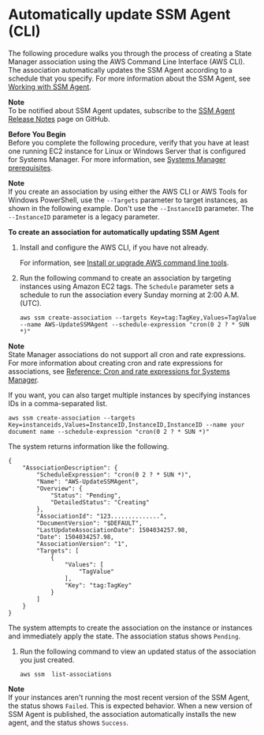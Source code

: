 # Automatically update SSM Agent \(CLI\)<a name="sysman-state-cli"></a>

The following procedure walks you through the process of creating a State Manager association using the AWS Command Line Interface \(AWS CLI\)\. The association automatically updates the SSM Agent according to a schedule that you specify\. For more information about the SSM Agent, see [Working with SSM Agent](ssm-agent.md)\.

**Note**  
To be notified about SSM Agent updates, subscribe to the [SSM Agent Release Notes](https://github.com/aws/amazon-ssm-agent/blob/master/RELEASENOTES.md) page on GitHub\.

**Before You Begin**  
Before you complete the following procedure, verify that you have at least one running EC2 instance for Linux or Windows Server that is configured for Systems Manager\. For more information, see [Systems Manager prerequisites](systems-manager-prereqs.md)\. 

**Note**  
If you create an association by using either the AWS CLI or AWS Tools for Windows PowerShell, use the `--Targets` parameter to target instances, as shown in the following example\. Don't use the `--InstanceID` parameter\. The `--InstanceID` parameter is a legacy parameter\.

**To create an association for automatically updating SSM Agent**

1. Install and configure the AWS CLI, if you have not already\.

   For information, see [Install or upgrade AWS command line tools](getting-started-cli.md)\.

1. Run the following command to create an association by targeting instances using Amazon EC2 tags\. The `Schedule` parameter sets a schedule to run the association every Sunday morning at 2:00 A\.M\. \(UTC\)\.

   ```
   aws ssm create-association --targets Key=tag:TagKey,Values=TagValue --name AWS-UpdateSSMAgent --schedule-expression "cron(0 2 ? * SUN *)"
   ```
**Note**  
State Manager associations do not support all cron and rate expressions\. For more information about creating cron and rate expressions for associations, see [Reference: Cron and rate expressions for Systems Manager](reference-cron-and-rate-expressions.md)\.

   If you want, you can also target multiple instances by specifying instances IDs in a comma\-separated list\.

   ```
   aws ssm create-association --targets Key=instanceids,Values=InstanceID,InstanceID,InstanceID --name your document name --schedule-expression "cron(0 2 ? * SUN *)"
   ```

   The system returns information like the following\.

   ```
   {
       "AssociationDescription": {
           "ScheduleExpression": "cron(0 2 ? * SUN *)",
           "Name": "AWS-UpdateSSMAgent",
           "Overview": {
               "Status": "Pending",
               "DetailedStatus": "Creating"
           },
           "AssociationId": "123..............",
           "DocumentVersion": "$DEFAULT",
           "LastUpdateAssociationDate": 1504034257.98,
           "Date": 1504034257.98,
           "AssociationVersion": "1",
           "Targets": [
               {
                   "Values": [
                       "TagValue"
                   ],
                   "Key": "tag:TagKey"
               }
           ]
       }
   }
   ```

   The system attempts to create the association on the instance or instances and immediately apply the state\. The association status shows `Pending`\.

1. Run the following command to view an updated status of the association you just created\. 

   ```
   aws ssm  list-associations
   ```
**Note**  
If your instances aren't running the most recent version of the SSM Agent, the status shows `Failed`\. This is expected behavior\. When a new version of SSM Agent is published, the association automatically installs the new agent, and the status shows `Success`\.